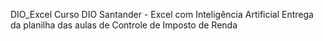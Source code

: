 DIO_Excel
Curso DIO
Santander - Excel com Inteligência Artificial
Entrega da planilha das aulas de Controle de Imposto de Renda
